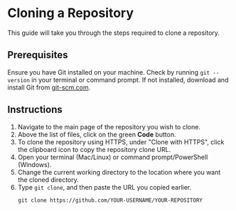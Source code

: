 # Cloning a Repository

This guide will take you through the steps required to clone a repository.

## Prerequisites

Ensure you have Git installed on your machine. Check by running `git --version` in your terminal or command prompt. If not installed, download and install Git from [git-scm.com](https://git-scm.com).

## Instructions

1. Navigate to the main page of the repository you wish to clone.
2. Above the list of files, click on the green **Code** button.
3. To clone the repository using HTTPS, under "Clone with HTTPS", click the clipboard icon to copy the repository clone URL.
4. Open your terminal (Mac/Linux) or command prompt/PowerShell (Windows).
5. Change the current working directory to the location where you want the cloned directory.
6. Type `git clone`, and then paste the URL you copied earlier.
   ```plaintext
   git clone https://github.com/YOUR-USERNAME/YOUR-REPOSITORY
